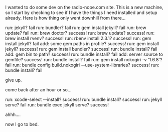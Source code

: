 I wanted to do some dev on the radio-nope.com site. This is a new machine, so I start by checking to see if I have the things I need installed and setup already. Here is how thing only went downhill from there...

run: jekyll? fail
run: bundler? fail
run: gem install jekyll? fail
run: brew update? fail
run: brew doctor? success!
run: brew update? success!
run: brew install rvenv? success!
run: rbenv install 2.3.1? success!
run: gem install jekyll? fail
add: some gem paths in profile? success!
run: gem install jekyll? success!
run: gem install bundler? success!
run: bundle install? fail
add: gem bin to path? success!
run: bundle install? fail
add: server source to gemfile? success!
run: bundle install? fail
run: gem install nokogiri -v '1.6.8'? fail
run: bundle config build.nokogiri --use-system-libraries? success!
run: bundle install? fail

give up.

come back after an hour or so...

run: xcode-select --install? success!
run: bundle install? success!
run: jekyll serve? fail
run: bundle exec jekyll serve? success!

ahhh....

now I go to bed.
